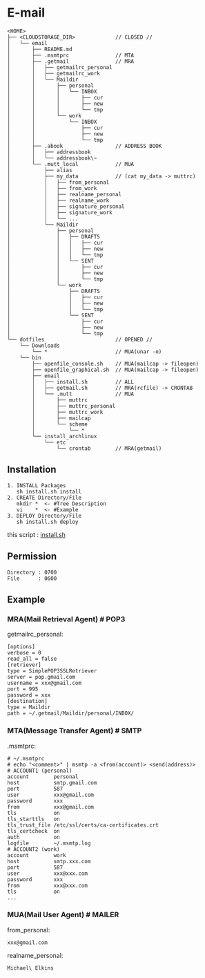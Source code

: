 # E-mail

    <HOME>
    ├── <CLOUDSTORAGE_DIR>             // CLOSED //
    │   └── email
    │       ├── README.md
    │       ├── .msmtprc               // MTA
    │       ├── .getmail               // MRA
    │       │   ├── getmailrc_personal
    │       │   ├── getmailrc_work
    │       │   └── Maildir
    │       │       ├── personal
    │       │       │   └── INBOX
    │       │       │       ├── cur
    │       │       │       ├── new
    │       │       │       └── tmp
    │       │       └── work
    │       │           └── INBOX
    │       │               ├── cur
    │       │               ├── new
    │       │               └── tmp
    │       ├── .abook                 // ADDRESS BOOK
    │       │   ├── addressbook
    │       │   └── addressbook\~
    │       └── .mutt_local            // MUA
    │           ├── alias
    │           ├── my_data            // (cat my_data -> muttrc)
    │           │   ├── from_personal
    │           │   ├── from_work
    │           │   ├── realname_personal
    │           │   ├── realname_work
    │           │   ├── signature_personal
    │           │   ├── signature_work
    │           │   └── ...
    │           └── Maildir
    │               ├── personal
    │               │   ├── DRAFTS
    │               │   │   ├── cur
    │               │   │   ├── new
    │               │   │   └── tmp
    │               │   └── SENT
    │               │       ├── cur
    │               │       ├── new
    │               │       └── tmp
    │               └── work
    │                   ├── DRAFTS
    │                   │   ├── cur
    │                   │   ├── new
    │                   │   └── tmp
    │                   └── SENT
    │                       ├── cur
    │                       ├── new
    │                       └── tmp
    └── dotfiles                       // OPENED //
        └── Downloads
            └── *                      // MUA(unar -o)
        └── bin
            ├── openfile_console.sh    // MUA(mailcap -> fileopen)
            ├── openfile_graphical.sh  // MUA(mailcap -> fileopen)
            ├── email
            │   ├── install.sh         // ALL
            │   ├── getmail.sh         // MRA(rcfile) -> CRONTAB
            │   └── .mutt              // MUA
            │       ├── muttrc
            │       ├── muttrc_personal
            │       ├── muttrc_work
            │       ├── mailcap
            │       └── scheme
            │           └── *
            └── install_archlinux
                └── etc
                    └── crontab        // MRA(getmail)

## Installation

    1. INSTALL Packages
       sh install.sh install
    2. CREATE Directory/File
       mkdir *  <- #Tree Description
       vi    *  <- #Example
    3. DEPLOY Directory/File
       sh install.sh deploy

this script : [install.sh](https://github.com/ghsable/dotfiles/blob/main/bin/email/install.sh)

## Permission

    Directory : 0700
    File      : 0600

## Example

### MRA(Mail Retrieval Agent) # POP3
getmailrc_personal:

    [options]
    verbose = 0
    read_all = false
    [retriever]
    type = SimplePOP3SSLRetriever
    server = pop.gmail.com
    username = xxx@gmail.com
    port = 995
    password = xxx
    [destination]
    type = Maildir
    path = ~/.getmail/Maildir/personal/INBOX/

### MTA(Message Transfer Agent) # SMTP
.msmtprc:

    # ~/.msmtprc
    # echo "<comment>" | msmtp -a <from(account)> <send(address)>
    # ACCOUNT1 (personal)
    account        personal
    host           smtp.gmail.com
    port           587
    user           xxx@gmail.com
    password       xxx
    from           xxx@gmail.com
    tls            on
    tls_starttls   on
    tls_trust_file /etc/ssl/certs/ca-certificates.crt
    tls_certcheck  on
    auth           on
    logfile        ~/.msmtp.log
    # ACCOUNT2 (work)
    account        work
    host           smtp.xxx.com
    port           587
    user           xxx@xxx.com
    password       xxx
    from           xxx@xxx.com
    tls            on
    ...

### MUA(Mail User Agent) # MAILER
from_personal:

    xxx@gmail.com

realname_personal:

    Michael\ Elkins
